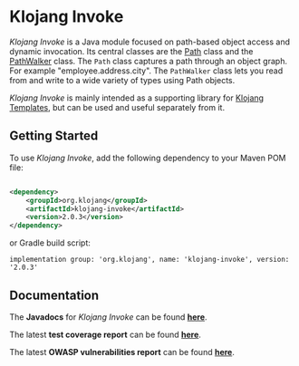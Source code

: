 # Klojang Invoke

_Klojang Invoke_ is a Java module focused on path-based object access and dynamic
invocation. Its central classes are the
[Path](https://klojang4j.github.io/klojang-invoke/api/org.klojang.invoke/org/klojang/path/Path.html)
class and the
[PathWalker](https://klojang4j.github.io/klojang-invoke/api/org.klojang.invoke/org/klojang/path/PathWalker.html)
class. The
`Path` class captures a path through an object graph. For example
"employee.address.city". The `PathWalker` class lets you read from and write to
a wide variety of types using Path objects.

_Klojang Invoke_ is mainly intended as a supporting library for
[Klojang Templates](https://github.com/klojang4j/klojang-templates), but can be used and
useful separately from it.

## Getting Started

To use _Klojang Invoke_, add the following dependency to your Maven POM file:

```xml

<dependency>
    <groupId>org.klojang</groupId>
    <artifactId>klojang-invoke</artifactId>
    <version>2.0.3</version>
</dependency>
```

or Gradle build script:

```
implementation group: 'org.klojang', name: 'klojang-invoke', version: '2.0.3'
```

## Documentation

The **Javadocs** for _Klojang Invoke_ can be
found **[here](https://klojang4j.github.io/klojang-invoke/api)**.

The latest **test coverage report** can be
found **[here](https://klojang4j.github.io/klojang-invoke/coverage)**.

The latest **OWASP vulnerabilities report** can be
found 
**[here](https://klojang4j.github.io/klojang-invoke/vulnerabilities/dependency-check-report.html)**.
